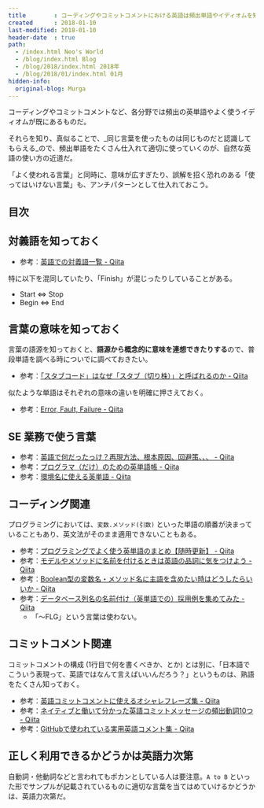 ```yaml
---
title        : コーディングやコミットコメントにおける英語は頻出単語やイディオムを知っておく
created      : 2018-01-10
last-modified: 2018-01-10
header-date  : true
path:
  - /index.html Neo's World
  - /blog/index.html Blog
  - /blog/2018/index.html 2018年
  - /blog/2018/01/index.html 01月
hidden-info:
  original-blog: Murga
---
```


コーディングやコミットコメントなど、各分野では頻出の英単語やよく使うイディオムが既にあるものだ。

それらを知り、真似ることで、_同じ言葉を使ったものは同じものだと認識してもらえる_ので、頻出単語をたくさん仕入れて適切に使っていくのが、自然な英語の使い方の近道だ。

「よく使われる言葉」と同時に、意味が広すぎたり、誤解を招く恐れのある「使ってはいけない言葉」も、アンチパターンとして仕入れておこう。

## 目次

## 対義語を知っておく

- 参考：[英語での対義語一覧 - Qiita](https://qiita.com/hawa1/items/2febe8c81d048b1f4335)

特に以下を混同していたり、「Finish」が混じったりしていることがある。

- Start ⇔ Stop
- Begin ⇔ End

## 言葉の意味を知っておく

言葉の語源を知っておくと、**語源から概念的に意味を連想できたりする**ので、普段単語を調べる時についでに調べておきたい。

- 参考：[「スタブコード」はなぜ「スタブ（切り株）」と呼ばれるのか - Qiita](https://qiita.com/knaka/items/50982c511fcf5e15f267)

似たような単語はそれぞれの意味の違いを明確に押さえておく。

- 参考：[Error, Fault, Failure - Qiita](https://qiita.com/j_kugiya/items/ef32c1f10151b7e47391)

## SE 業務で使う言葉

- 参考：[英語で何だったっけ？再現方法、根本原因、回避策、、、 - Qiita](https://qiita.com/tamura__246/items/f4f3c7551945e1b5f6d5)
- 参考：[プログラマ（だけ）のための英単語帳 - Qiita](https://qiita.com/irxground/items/9cfda4cd79acd2b62ddc)
- 参考：[環境名に使える英単語 - Qiita](https://qiita.com/mo12ino/items/f01777316824550362eb)

## コーディング関連

プログラミングにおいては、`変数.メソッド(引数)` といった単語の順番が決まっていることもあり、英文法がそのまま適用できないこともある。

- 参考：[プログラミングでよく使う英単語のまとめ【随時更新】 - Qiita](https://qiita.com/Ted-HM/items/7dde25dcffae4cdc7923)
- 参考：[モデルやメソッドに名前を付けるときは英語の品詞に気をつけよう - Qiita](https://qiita.com/jnchito/items/459d58ba652bf4763820)
- 参考：[Boolean型の変数名・メソッド名に主語を含めたい時はどうしたらいいか - Qiita](https://qiita.com/ikngtty/items/3125c2210b8623a70311)
- 参考：[データベース列名の名前付け（英単語での）採用例を集めてみた - Qiita](https://qiita.com/otagaisama-1/items/4d7e2eb5c274e9fce664)
  - 「～FLG」という言葉は使わない。

## コミットコメント関連

コミットコメントの構成 (1行目で何を書くべきか、とか) とは別に、「日本語でこういう表現って、英語ではなんて言えばいいんだろう？」というものは、熟語をたくさん知っておく。

- 参考：[英語コミットコメントに使えるオシャレフレーズ集 - Qiita](https://qiita.com/ken_c_lo/items/4cb49f0fb74e8778804d)
- 参考：[ネイティブと働いて分かった英語コミットメッセージの頻出動詞10つ - Qiita](https://qiita.com/gogotanaka/items/b65e1b081fa976e5d754)
- 参考：[GitHubで使われている実用英語コメント集 - Qiita](https://qiita.com/shikichee/items/a5f922a3ef3aa58a1839)

## 正しく利用できるかどうかは英語力次第

自動詞・他動詞などと言われてもポカンとしている人は要注意。`A to B` といった形でサンプルが記載されているものに適切な言葉を当てはめていけるかどうかは、英語力次第だ。

